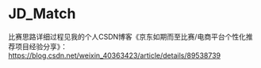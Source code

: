 # JD_Match
比赛思路详细过程见我的个人CSDN博客《京东如期而至比赛/电商平台个性化推荐项目经验分享》：https://blog.csdn.net/weixin_40363423/article/details/89538739
